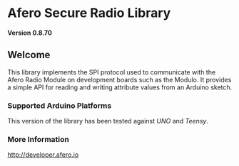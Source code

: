 # Afero Secure Radio Library #

**Version 0.8.70**

## Welcome ##

This library implements the SPI protocol used to communicate with the Afero Radio Module on development boards such as the Modulo. It provides a simple API for reading and writing attribute values from an Arduino sketch.

### Supported Arduino Platforms ###

This version of the library has been tested against *UNO* and *Teensy*.

### More Information ###

<http://developer.afero.io>
